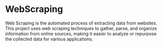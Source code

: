 # WebScraping
Web Scraping is the automated process of extracting data from websites. This project uses web scraping techniques to gather, parse, and organize information from online sources, making it easier to analyze or repurpose the collected data for various applications.
